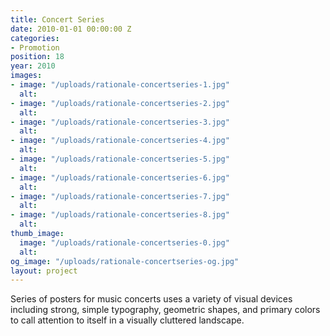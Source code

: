 ```yaml
---
title: Concert Series
date: 2010-01-01 00:00:00 Z
categories:
- Promotion
position: 18
year: 2010
images:
- image: "/uploads/rationale-concertseries-1.jpg"
  alt: 
- image: "/uploads/rationale-concertseries-2.jpg"
  alt: 
- image: "/uploads/rationale-concertseries-3.jpg"
  alt: 
- image: "/uploads/rationale-concertseries-4.jpg"
  alt: 
- image: "/uploads/rationale-concertseries-5.jpg"
  alt: 
- image: "/uploads/rationale-concertseries-6.jpg"
  alt: 
- image: "/uploads/rationale-concertseries-7.jpg"
  alt: 
- image: "/uploads/rationale-concertseries-8.jpg"
  alt: 
thumb_image:
  image: "/uploads/rationale-concertseries-0.jpg"
  alt: 
og_image: "/uploads/rationale-concertseries-og.jpg"
layout: project
---
```


Series of posters for music concerts uses a variety of visual devices including strong, simple typography, geometric shapes, and primary colors to call attention to itself in a visually cluttered landscape.
